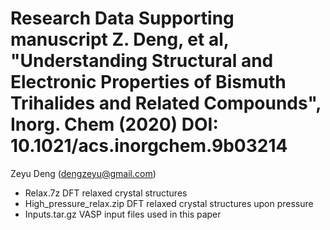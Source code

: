 # Research Data Supporting manuscript Z. Deng, et al, "Understanding Structural and Electronic Properties of Bismuth Trihalides and Related Compounds", Inorg. Chem (2020) DOI: 10.1021/acs.inorgchem.9b03214

Zeyu Deng (dengzeyu@gmail.com)

- Relax.7z
DFT relaxed crystal structures
- High_pressure_relax.zip
DFT relaxed crystal structures upon pressure
- Inputs.tar.gz
VASP input files used in this paper
